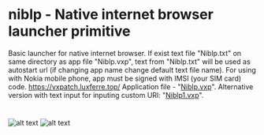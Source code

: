 # niblp - Native internet browser launcher primitive
Basic launcher for native internet browser. If exist text file "Niblp.txt" on same directory as app file "Niblp.vxp",
text from "Niblp.txt" will be used as autostart url (if changing app name change default text file name).
For using with Nokia mobile phone, app must be signed with IMSI (your SIM card) code.
https://vxpatch.luxferre.top/
Application file - "[Niblp.vxp](https://github.com/RDZDX/niblp/blob/main/Niblp.vxp?raw=true)". Alternative version with text input for inputing custom URl: "[Niblp1.vxp](https://github.com/RDZDX/niblp/blob/main/Niblp1.vxp?raw=true)".
#
![alt text](https://rdzdx.github.io/niblp/picture.jpg)
![alt text](https://rdzdx.github.io/niblp/picture1.jpg)
